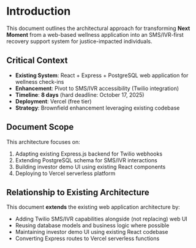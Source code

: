 # Introduction

This document outlines the architectural approach for transforming **Next Moment** from a web-based wellness application into an SMS/IVR-first recovery support system for justice-impacted individuals.

## Critical Context

- **Existing System**: React + Express + PostgreSQL web application for wellness check-ins
- **Enhancement**: Pivot to SMS/IVR accessibility (Twilio integration)
- **Timeline**: **8 days** (hard deadline: October 17, 2025)
- **Deployment**: Vercel (free tier)
- **Strategy**: Brownfield enhancement leveraging existing codebase

## Document Scope

This architecture focuses on:
1. Adapting existing Express.js backend for Twilio webhooks
2. Extending PostgreSQL schema for SMS/IVR interactions
3. Building investor demo UI using existing React components
4. Deploying to Vercel serverless platform

## Relationship to Existing Architecture

This document **extends** the existing web application architecture by:
- Adding Twilio SMS/IVR capabilities alongside (not replacing) web UI
- Reusing database models and business logic where possible
- Maintaining investor demo UI using existing React codebase
- Converting Express routes to Vercel serverless functions
